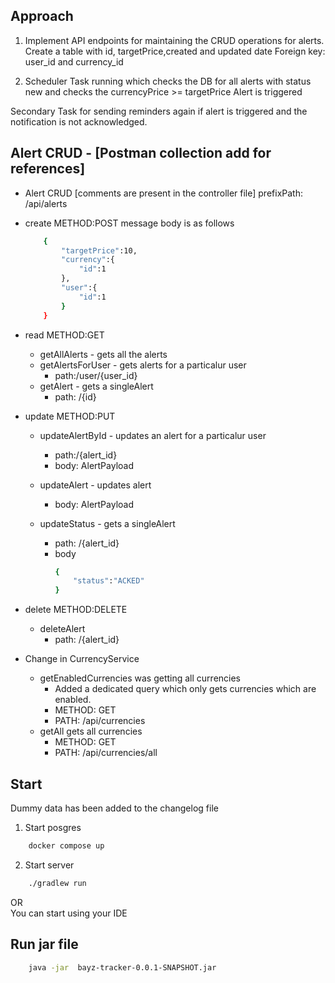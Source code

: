 
## Approach

1. Implement API endpoints for maintaining the CRUD operations for alerts.
Create a table with id, targetPrice,created and updated date
Foreign key: user_id and currency_id

2. Scheduler
Task running which checks the DB for all alerts with status new and checks the currencyPrice >= targetPrice
Alert is triggered

Secondary Task for sending reminders again if alert is triggered and the notification is not acknowledged.

## Alert CRUD - [Postman collection add for references]
- Alert CRUD [comments are present in the controller file]
prefixPath: /api/alerts
 - create 
    METHOD:POST 
    message body is as follows

    ```sh
        {
            "targetPrice":10,
            "currency":{
                "id":1
            },
            "user":{
                "id":1
            }
        }
    ```
  
 - read
    METHOD:GET 
    - getAllAlerts - gets all the alerts 
    - getAlertsForUser - gets alerts for a particalur user
        - path:/user/{user_id}
    - getAlert - gets a singleAlert
        - path: /{id}
    
 - update
     METHOD:PUT 
   - updateAlertById - updates an alert for a particalur user
        - path:/{alert_id}
        - body: AlertPayload
    - updateAlert - updates alert
        - body: AlertPayload

    - updateStatus - gets a singleAlert
        - path: /{alert_id}
        - body
            ```sh
            {
                "status":"ACKED"
           }
            ````
 - delete
    METHOD:DELETE
    - deleteAlert
        - path: /{alert_id} 

- Change in CurrencyService

    - getEnabledCurrencies was getting all currencies
        - Added a dedicated query which only gets currencies which are enabled.
        - METHOD: GET
        - PATH: /api/currencies
    - getAll gets all currencies
        - METHOD: GET
        - PATH: /api/currencies/all


## Start
Dummy data has been added to the changelog file
1. Start posgres
```sh
    docker compose up
```
2. Start server
```sh
    ./gradlew run
```
OR\
You can start using your IDE


## Run jar file
```sh
    java -jar  bayz-tracker-0.0.1-SNAPSHOT.jar
```
